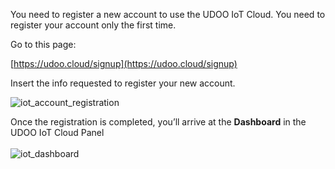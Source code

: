 You need to register a new account to use the UDOO IoT Cloud. You need to register your account only the first time.

Go to this page:

[https://udoo.cloud/signup](https://udoo.cloud/signup)

Insert the info requested to register your new account.

<img src="../img/02_iot_account_registration.png" alt="iot_account_registration" class="img-responsive" >
</br>

Once the registration is completed, you’ll arrive at the **Dashboard** in the UDOO IoT Cloud Panel
</br>
</br>
<img src="../img/03_iot_dashboard.png" alt="iot_dashboard" class="img-responsive" >

